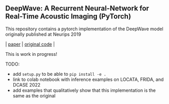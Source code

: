 ## DeepWave: A Recurrent Neural-Network for Real-Time Acoustic Imaging (PyTorch)


This repository contains a pytorch implementation of the DeepWave model originally published at Neurips 2019

| [paper](https://proceedings.neurips.cc/paper/2019/file/e9bf14a419d77534105016f5ec122d62-Paper.pdf) | [original code](https://github.com/imagingofthings/DeepWave) |

This is work in progress!

TODO:
* add `setup.py` to be able to `pip install -e .`
* link to colab notebook with inference examples on LOCATA, FRIDA, and DCASE 2022
* add examples that qualitatively show that this implementation is the same as the original
